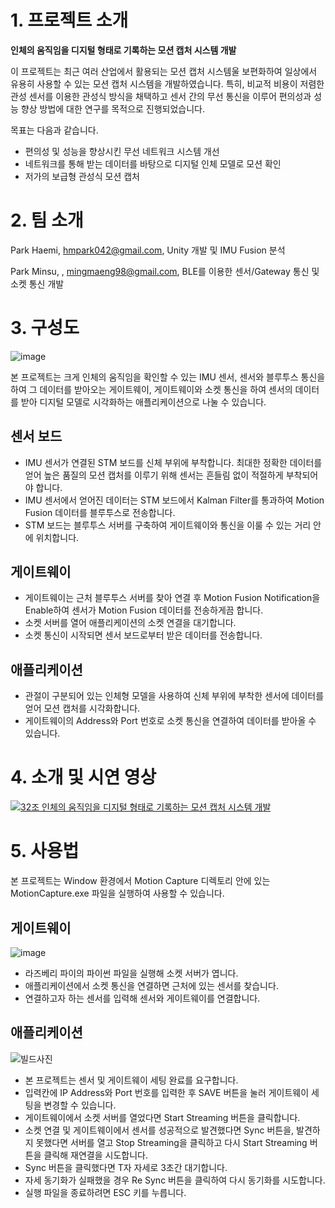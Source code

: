 # 1. 프로젝트 소개
**인체의 움직임을 디지털 형태로 기록하는 모션 캡처 시스템 개발**

이 프로젝트는 최근 여러 산업에서 활용되는 모션 캡처 시스템울 보편화하여 일상에서 유용히 사용할 수 있는 모션 캡처 시스템을 개발하였습니다. 특히, 비교적 비용이 저렴한 관성 센서를 이용한 관성식 방식을 채택하고 센서 간의 무선 통신을 이루어 편의성과 성능 향상 방법에 대한 연구를 목적으로 진행되었습니다.

목표는 다음과 같습니다.
* 편의성 및 성능을 향상시킨 무선 네트워크 시스템 개선
* 네트워크를 통해 받는 데이터를 바탕으로 디지털 인체 모델로 모션 확인
* 저가의 보급형 관성식 모션 캡처


# 2. 팀 소개
Park Haemi, hmpark042@gmail.com, Unity 개발 및 IMU Fusion 분석

Park Minsu, , mingmaeng98@gmail.com, BLE를 이용한 센서/Gateway 통신 및  소켓 통신 개발


# 3. 구성도
![image](https://user-images.githubusercontent.com/48706944/195280835-3e7b6c61-756c-4de7-aecd-105171292d8c.png)

본 프로젝트는 크게 인체의 움직임을 확인할 수 있는 IMU 센서, 센서와 블루투스 통신을 하여 그 데이터를 받아오는 게이트웨이, 게이트웨이와 소켓 통신을 하여 센서의 데이터를 받아 디지털 모델로 시각화하는 애플리케이션으로 나눌 수 있습니다.

## 센서 보드
* IMU 센서가 연결된 STM 보드를 신체 부위에 부착합니다. 최대한 정확한 데이터를 얻어 높은 품질의 모션 캡처를 이루기 위해 센서는 흔들림 없이 적절하게 부착되어야 합니다.
* IMU 센서에서 얻어진 데이터는 STM 보드에서 Kalman Filter를 통과하여 Motion Fusion 데이터를 블루투스로 전송합니다.
* STM 보드는 블루투스 서버를 구축하여 게이트웨이와 통신을 이룰 수 있는 거리 안에 위치합니다.

## 게이트웨이
* 게이트웨이는 근처 블루투스 서버를 찾아 연결 후 Motion Fusion Notification을 Enable하여 센서가 Motion Fusion 데이터를 전송하게끔 합니다.
* 소켓 서버를 열어 애플리케이션의 소켓 연결을 대기합니다.
* 소켓 통신이 시작되면 센서 보드로부터 받은 데이터를 전송합니다.

## 애플리케이션
* 관절이 구분되어 있는 인체형 모델을 사용하여 신체 부위에 부착한 센서에 데이터를 얻어 모션 캡처를 시각화합니다.
* 게이트웨이의 Address와 Port 번호로 소켓 통신을 연결하여 데이터를 받아올 수 있습니다.

# 4. 소개 및 시연 영상

[![32조 인체의 움직임을 디지털 형태로 기록하는 모션 캡처 시스템 개발](http://img.youtube.com/vi/voVcvT9WUGQ/0.jpg)](https://www.youtube.com/watch?v=voVcvT9WUGQ)


# 5. 사용법
본 프로젝트는 Window 환경에서 Motion Capture 디렉토리 안에 있는 MotionCapture.exe 파일을 실행하여 사용할 수 있습니다.

## 게이트웨이
![image](https://user-images.githubusercontent.com/48706944/195278497-60413829-4d1d-4f8c-bc66-984ddc513696.png)

* 라즈베리 파이의 파이썬 파일을 실행해 소켓 서버가 엽니다.
* 애플리케이션에서 소켓 통신을 연결하면 근처에 있는 센서를 찾습니다.
* 연결하고자 하는 센서를 입력해 센서와 게이트웨이를 연결합니다.

## 애플리케이션
![빌드사진](https://user-images.githubusercontent.com/48706944/195005486-e98a49db-181e-4472-b95d-8328cca30ee1.png)

* 본 프로젝트는 센서 및 게이트웨이 세팅 완료를 요구합니다.
* 입력칸에 IP Address와 Port 번호를 입력한 후 SAVE 버튼을 눌러 게이트웨이 세팅을 변경할 수 있습니다.
* 게이트웨이에서 소켓 서버를 열었다면 Start Streaming 버튼을 클릭합니다.
* 소켓 연결 및 게이트웨이에서 센서를 성공적으로 발견했다면 Sync 버튼을, 발견하지 못했다면 서버를 열고 Stop Streaming을 클릭하고 다시 Start Streaming 버튼을 클릭해 재연결을 시도합니다.
* Sync 버튼을 클릭했다면 T자 자세로 3초간 대기합니다.
* 자세 동기화가 실패했을 경우 Re Sync 버튼을 클릭하여 다시 동기화를 시도합니다.
* 실행 파일을 종료하려면 ESC 키를 누릅니다.
